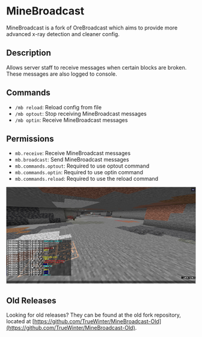 # MineBroadcast

MineBroadcast is a fork of OreBroadcast which aims to provide more advanced x-ray detection and cleaner config.

## Description

Allows server staff to receive messages when certain blocks are broken. These messages are also logged to console.

## Commands

- `/mb reload`: Reload config from file
- `/mb optout`: Stop receiving MineBroadcast messages
- `/mb optin`: Receive MineBroadcast messages

## Permissions

- `mb.receive`: Receive MineBroadcast messages
- `mb.broadcast`: Send MineBroadcast messages
- `mb.commands.optout`: Required to use optout command
- `mb.commands.optin`: Required to use optin command
- `mb.commands.reload`: Required to use the reload command

![Preview](img/mb-preview.png)

## Old Releases

Looking for old releases? They can be found at the old fork repository, located at [https://github.com/TrueWinter/MineBroadcast-Old](https://github.com/TrueWinter/MineBroadcast-Old).